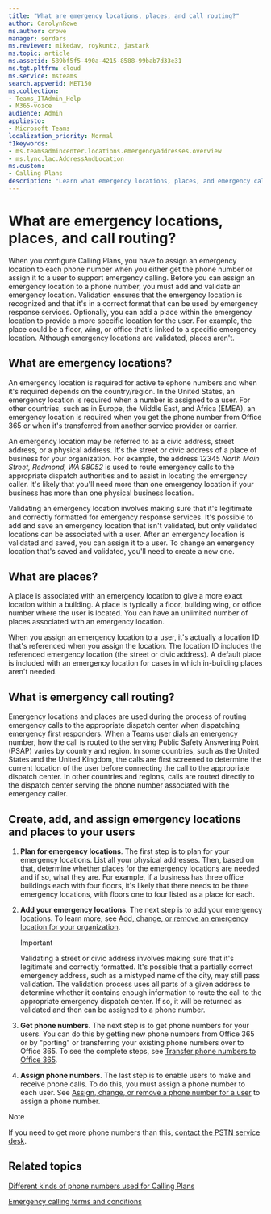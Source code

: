 ```yaml
---
title: "What are emergency locations, places, and call routing?"
author: CarolynRowe
ms.author: crowe
manager: serdars
ms.reviewer: mikedav, roykuntz, jastark
ms.topic: article
ms.assetid: 589bf5f5-490a-4215-8588-99bab7d33e31
ms.tgt.pltfrm: cloud
ms.service: msteams
search.appverid: MET150
ms.collection: 
- Teams_ITAdmin_Help
- M365-voice
audience: Admin
appliesto:
- Microsoft Teams
localization_priority: Normal
f1keywords:
- ms.teamsadmincenter.locations.emergencyaddresses.overview
- ms.lync.lac.AddressAndLocation
ms.custom:
- Calling Plans
description: "Learn what emergency locations, places, and emergency call routing are, and how to plan and assign them to your users. "
---
```


# What are emergency locations, places, and call routing?

When you configure Calling Plans, you have to assign an emergency location to each phone number when you either get the phone number or assign it to a user to support emergency calling. Before you can assign an emergency location to a phone number, you must add and validate an emergency location. Validation ensures that the emergency location is recognized and that it's in a correct format that can be used by emergency response services. Optionally, you can add a place within the emergency location to provide a more specific location for the user. For example, the place could be a floor, wing, or office that's linked to a specific emergency location. Although emergency locations are validated, places aren't.
  
## What are emergency locations?

An emergency location is required for active telephone numbers and when it's required depends on the country/region. In the United States, an emergency location is required when a number is assigned to a user. For other countries, such as in Europe, the Middle East, and Africa (EMEA), an emergency location is required when you get the phone number from Office 365 or when it's transferred from another service provider or carrier.
  
An emergency location may be referred to as a civic address, street address, or a physical address. It's the street or civic address of a place of business for your organization. For example, the address  *12345 North Main Street, Redmond, WA 98052*  is used to route emergency calls to the appropriate dispatch authorities and to assist in locating the emergency caller. It's likely that you'll need more than one emergency location if your business has more than one physical business location.
  
Validating an emergency location involves making sure that it's legitimate and correctly formatted for emergency response services. It's possible to add and save an emergency location that isn't validated, but only validated locations can be associated with a user. After an emergency location is validated and saved, you can assign it to a user. To change an emergency location that's saved and validated, you'll need to create a new one.
  
## What are places?

A place is associated with an emergency location to give a more exact location within a building. A place is typically a floor, building wing, or office number where the user is located. You can have an unlimited number of places associated with an emergency location. 
  
When you assign an emergency location to a user, it's actually a location ID that's referenced when you assign the location. The location ID includes the referenced emergency location (the street or civic address). A default place is included with an emergency location for cases in which in-building places aren't needed.
  
## What is emergency call routing?

Emergency locations and places are used during the process of routing emergency calls to the appropriate dispatch center when dispatching emergency first responders. When a Teams user dials an emergency number, how the call is routed to the serving Public Safety Answering Point (PSAP) varies by country and region. In some countries, such as the United States and the United Kingdom, the calls are first screened to determine the current location of the user before connecting the call to the appropriate dispatch center. In other countries and regions, calls are routed directly to the dispatch center serving the phone number associated with the emergency caller.
  
## Create, add, and assign emergency locations and places to your users

1. **Plan for emergency locations**. The first step is to plan for your emergency locations. List all your physical addresses. Then, based on that, determine whether places for the emergency locations are needed and if so, what they are. For example, if a business has three office buildings each with four floors, it's likely that there needs to be three emergency locations, with floors one to four listed as a place for each.
    
2. **Add your emergency locations**. The next step is to add your emergency locations. To learn more, see [Add, change, or remove an emergency location for your organization](add-change-remove-emergency-location-organization.md).
    
    > [!IMPORTANT]
    > Validating a street or civic address involves making sure that it's legitimate and correctly formatted. It's possible that a partially correct emergency address, such as a mistyped name of the city, may still pass validation. The validation process uses all parts of a given address to determine whether it contains enough information to route the call to the appropriate emergency dispatch center. If so, it will be returned as validated and then can be assigned to a phone number.
  
3. **Get phone numbers**. The next step is to get phone numbers for your users. You can do this by getting new phone numbers from Office 365 or by "porting" or transferring your existing phone numbers over to Office 365. To see the complete steps, see [Transfer phone numbers to Office 365](transfer-phone-numbers-to-office-365.md).
    
4. **Assign phone numbers**. The last step is to enable users to make and receive phone calls. To do this, you must assign a phone number to each user. See [Assign, change, or remove a phone number for a user](/microsoftteams/assign-change-or-remove-a-phone-number-for-a-user) to assign a phone number.

> [!NOTE]
> If you need to get more phone numbers than this, [contact the PSTN service desk](manage-phone-numbers-for-your-organization/contact-pstn-service-desk.md).

    
## Related topics

[Different kinds of phone numbers used for Calling Plans](different-kinds-of-phone-numbers-used-for-calling-plans.md)

[Emergency calling terms and conditions](emergency-calling-terms-and-conditions.md)